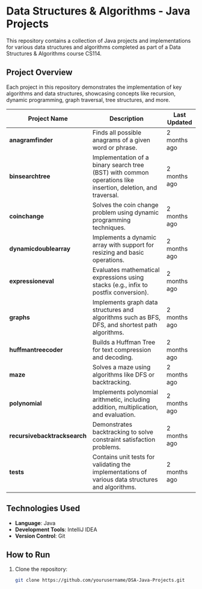 # **Data Structures & Algorithms - Java Projects**

This repository contains a collection of Java projects and implementations for various data structures and algorithms completed as part of a Data Structures & Algorithms course CS114.

## **Project Overview**

Each project in this repository demonstrates the implementation of key algorithms and data structures, showcasing concepts like recursion, dynamic programming, graph traversal, tree structures, and more.

| **Project Name**             | **Description**                                                                                     | **Last Updated**  |
|-------------------------------|-----------------------------------------------------------------------------------------------------|-------------------|
| **anagramfinder**             | Finds all possible anagrams of a given word or phrase.                                             | 2 months ago      |
| **binsearchtree**             | Implementation of a binary search tree (BST) with common operations like insertion, deletion, and traversal. | 2 months ago      |
| **coinchange**                | Solves the coin change problem using dynamic programming techniques.                              | 2 months ago      |
| **dynamicdoublearray**        | Implements a dynamic array with support for resizing and basic operations.                        | 2 months ago      |
| **expressioneval**            | Evaluates mathematical expressions using stacks (e.g., infix to postfix conversion).               | 2 months ago      |
| **graphs**                    | Implements graph data structures and algorithms such as BFS, DFS, and shortest path algorithms.    | 2 months ago      |
| **huffmantreecoder**          | Builds a Huffman Tree for text compression and decoding.                                           | 2 months ago      |
| **maze**                      | Solves a maze using algorithms like DFS or backtracking.                                           | 2 months ago      |
| **polynomial**                | Implements polynomial arithmetic, including addition, multiplication, and evaluation.              | 2 months ago      |
| **recursivebacktracksearch**  | Demonstrates backtracking to solve constraint satisfaction problems.                              | 2 months ago      |
| **tests**                     | Contains unit tests for validating the implementations of various data structures and algorithms.  | 2 months ago      |

## **Technologies Used**

- **Language**: Java  
- **Development Tools**: IntelliJ IDEA
- **Version Control**: Git  

## **How to Run**

1. Clone the repository:
   ```bash
   git clone https://github.com/yourusername/DSA-Java-Projects.git

